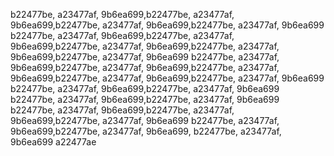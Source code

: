 b22477be, a23477af, 9b6ea699,b22477be, a23477af, 9b6ea699,b22477be, a23477af, 9b6ea699,b22477be, a23477af, 9b6ea699
b22477be, a23477af, 9b6ea699,b22477be, a23477af, 9b6ea699,b22477be, a23477af, 9b6ea699,b22477be, a23477af, 9b6ea699,b22477be, a23477af, 9b6ea699
b22477be, a23477af, 9b6ea699,b22477be, a23477af, 9b6ea699,b22477be, a23477af, 9b6ea699,b22477be, a23477af, 9b6ea699,b22477be, a23477af, 9b6ea699
b22477be, a23477af, 9b6ea699,b22477be, a23477af, 9b6ea699
b22477be, a23477af, 9b6ea699,b22477be, a23477af, 9b6ea699
b22477be, a23477af, 9b6ea699,b22477be, a23477af, 9b6ea699,b22477be, a23477af, 9b6ea699
b22477be, a23477af, 9b6ea699,b22477be, a23477af, 9b6ea699, b22477be, a23477af, 9b6ea699
a22477ae
